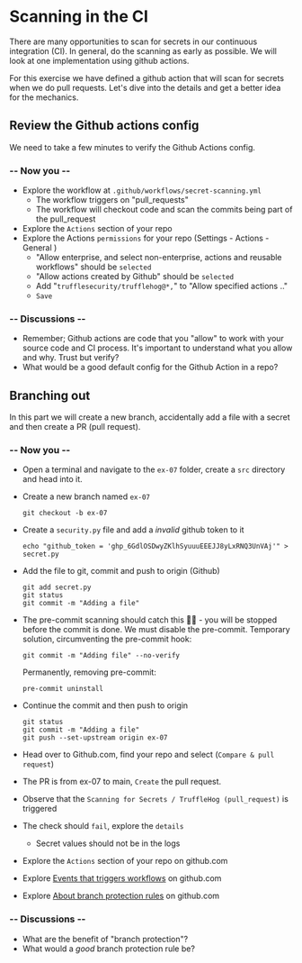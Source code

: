 # Scanning in the CI

There are many opportunities to scan for secrets in our continuous integration (CI). In general, do the scanning as early as possible. We will look at one implementation using github actions.

For this exercise we have defined a github action that will scan for secrets when we do pull requests. Let's dive into the details and get a better idea for the mechanics.

## Review the Github actions config

We need to take a few minutes to verify the Github Actions config.

### -- Now you --

- Explore the workflow at `.github/workflows/secret-scanning.yml`
  - The workflow triggers on "pull_requests"
  - The workflow will checkout code and scan the commits being part of the pull_request
- Explore the `Actions` section of your repo
- Explore the Actions `permissions` for your repo (Settings - Actions - General )
  - "Allow enterprise, and select non-enterprise, actions and reusable workflows" should be `selected`
  - "Allow actions created by Github" should be `selected`
  - Add "`trufflesecurity/trufflehog@*,`" to "Allow specified actions .."
  - `Save`

### -- Discussions --

- Remember; Github actions are code that you "allow" to work with your source code and CI process. It's important to understand what you allow and why. Trust but verify?
- What would be a good default config for the Github Action in a repo?


## Branching out

In this part we will create a new branch, accidentally add a file with a secret and then create a PR (pull request).

### -- Now you --

- Open a terminal and navigate to the `ex-07` folder, create a `src` directory and head into it.
- Create a new branch named `ex-07`

    ```shell
    git checkout -b ex-07
    ```

- Create a `security.py` file and add a *invalid* github token to it

    ```shell
    echo "github_token = 'ghp_6GdlOSDwyZKlhSyuuuEEEJJ8yLxRNQ3UnVAj'" > secret.py
    ```

- Add the file to git, commit and push to origin (Github)

    ```shell
    git add secret.py
    git status
    git commit -m "Adding a file"
     ```

- The pre-commit scanning should catch this 👮‍♂️ - you will be stopped before the commit is done. We must disable the pre-commit.
  Temporary solution, circumventing the pre-commit hook:
  ```shell
  git commit -m "Adding file" --no-verify
  ```
  Permanently, removing pre-commit:
  ```shell
  pre-commit uninstall
  ```

- Continue the commit and then push to origin

    ```shell
    git status
    git commit -m "Adding a file"
    git push --set-upstream origin ex-07
    ```

- Head over to Github.com, find your repo and select (`Compare & pull request`)
- The PR is from ex-07 to main, `Create` the pull request.
- Observe that the `Scanning for Secrets / TruffleHog (pull_request)` is triggered
- The check should `fail`, explore the `details`
  - Secret values should not be in the logs


- Explore the `Actions` section of your repo on github.com
- Explore [Events that triggers workflows](https://docs.github.com/en/actions/using-workflows/events-that-trigger-workflows) on github.com
- Explore [About branch protection rules](https://docs.github.com/en/repositories/configuring-branches-and-merges-in-your-repository/managing-protected-branches/about-protected-branches) on github.com

### -- Discussions --

- What are the benefit of "branch protection"?
- What would a *good* branch protection rule be?
